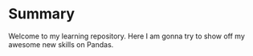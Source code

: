 # Summary
Welcome to my learning repository. Here I am gonna try to show off my awesome new skills on Pandas.
